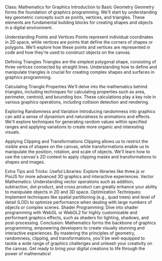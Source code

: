 
Class: Mathematics for Graphics
Introduction to Basic Geometry
Geometry forms the foundation of graphics programming. We'll start by understanding key geometric concepts such as points, vertices, and triangles. These elements are fundamental building blocks for creating shapes and objects in a digital environment.

Understanding Points and Vertices
Points represent individual coordinates in 2D space, while vertices are points that define the corners of shapes or polygons. We'll explore how these points and vertices are represented in code and how they're used to construct objects on the canvas.

Defining Triangles
Triangles are the simplest polygonal shape, consisting of three vertices connected by straight lines. Understanding how to define and manipulate triangles is crucial for creating complex shapes and surfaces in graphics programming.

Calculating Triangle Properties
We'll delve into the mathematics behind triangles, including techniques for calculating properties such as area, perimeter, centroid, and bounding box. These calculations play a key role in various graphics operations, including collision detection and rendering.

Exploring Randomness and Variation
Introducing randomness into graphics can add a sense of dynamism and naturalness to animations and effects. We'll explore techniques for generating random values within specified ranges and applying variations to create more organic and interesting visuals.

Applying Clipping and Transformations
Clipping allows us to restrict the visible area of shapes on the canvas, while transformations enable us to manipulate the position, rotation, and scale of objects. We'll learn how to use the canvas's 2D context to apply clipping masks and transformations to shapes and images.

Extra Tips and Tricks:
Useful Libraries: Explore libraries like three.js or PixiJS for more advanced 3D graphics and interactive experiences.
Vector Mathematics: Understanding vector operations such as addition, subtraction, dot product, and cross product can greatly enhance your ability to manipulate objects in 2D and 3D space.
Optimization Techniques: Implement techniques like spatial partitioning (e.g., quad trees) and level of detail (LOD) to optimize performance when dealing with large numbers of objects or complex scenes.
Shader Programming: Dive into shader programming with WebGL or WebGL2 for highly customizable and performant graphics effects, such as shaders for lighting, shadows, and post-processing.
Conclusion:
Mathematics forms the backbone of graphics programming, empowering developers to create visually stunning and interactive experiences. By mastering the principles of geometry, randomness, clipping, and transformations, you'll be well-equipped to tackle a wide range of graphics challenges and unleash your creativity on the canvas. Get ready to bring your digital creations to life through the power of mathematics!
